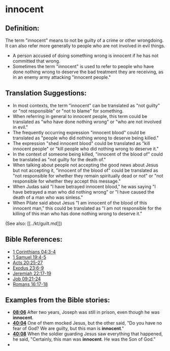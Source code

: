 # innocent #

## Definition: ##

The term "innocent" means to not be guilty of a crime or other wrongdoing. It can also refer more generally to people who are not involved in evil things.

* A person accused of doing something wrong is innocent if he has not committed that wrong.
* Sometimes the term "innocent" is used to refer to people who have done nothing wrong to deserve the bad treatment they are receiving, as in an enemy army attacking "innocent people."

## Translation Suggestions: ##

* In most contexts, the term "innocent" can be translated as "not guilty" or "not responsible" or "not to blame" for something.
* When referring in general to innocent people, this term could be translated as "who have done nothing wrong" or "who are not involved in evil."
* The frequently occurring expression "innocent blood" could be translated as "people who did nothing wrong to deserve being killed."
* The expression "shed innocent blood" could be translated as "kill innocent people" or "kill people who did nothing wrong to deserve it."
* In the context of someone being killed, "innocent of the blood of" could be translated as "not guilty for the death of."
* When talking about people not accepting the good news about Jesus but not accepting it, "innocent of the blood of" could be translated as "not responsible for whether they remain spiritually dead or not" or "not responsible for whether they accept this message."
* When Judas said "I have betrayed innocent blood," he was saying "I have betrayed a man who did nothing wrong" or "I have caused the death of a man who was sinless."
* When Pilate said about Jesus "I am innocent of the blood of this innocent man," this could be translated as "I am not responsible for the killing of this man who has done nothing wrong to deserve it."

(See also: [[../kt/guilt.md]])

## Bible References: ##

* [1 Corinthians 04:3-4](en/tn/1co/help/04/03)
* [1 Samuel 19:4-5](en/tn/1sa/help/19/04)
* [Acts 20:25-27](en/tn/act/help/20/25)
* [Exodus 23:6-9](en/tn/exo/help/23/06)
* [Jeremiah 22:17-19](en/tn/jer/help/22/17)
* [Job 09:21-24](en/tn/job/help/09/21)
* [Romans 16:17-18](en/tn/rom/help/16/17)

## Examples from the Bible stories: ##

* __[08:06](en/tn/obs/help/08/06)__ After two years, Joseph was still in prison, even though he was __innocent__.
* __[40:04](en/tn/obs/help/40/04)__ One of them mocked Jesus, but the other said, "Do you have no fear of God? We are guilty, but this man is __innocent__."
* __[40:08](en/tn/obs/help/40/08)__ When the soldier guarding Jesus saw everything that happened, he said, "Certainly, this man was __innocent__. He was the Son of God."
*